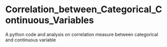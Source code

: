# Correlation_between_Categorical_Continuous_Variables
A python code and analysis on correlation measure between categorical and continuous variable
